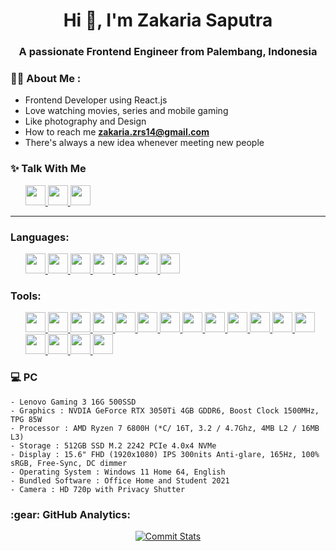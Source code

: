 <!-- <p align="center">
  Visitor count<br>
  <img src="https://profile-counter.glitch.me/itgoyo/count.svg" />
</p> -->


<h1 align="center">Hi 👋, I'm Zakaria Saputra </h1>
<h3 align="center">A passionate Frontend Engineer from Palembang, Indonesia</h3>


### :man_technologist: About Me :
- Frontend Developer using React.js
- Love watching movies, series and mobile gaming
- Like photography and Design
- How to reach me **zakaria.zrs14@gmail.com**
- There's always a new idea whenever meeting new people


### :sparkles: Talk With Me 


 
<div align='left'>
 
  <ul>
 <a  href="https://www.instagram.com/haijack__/"> 
     <img src="https://img.shields.io/badge/-Instagram-000?&logo=instagram"  height="32" >
   </a>
  <a href="https://discord.gg/PExFU6Wu">
     <img src="https://img.shields.io/badge/-Discord-000?&logo=discord"  height="32" >
    </a>
  <a href="https://www.linkedin.com/in/zakaria-saputra-93ba19228/">
    <img src="https://img.shields.io/badge/-LinkedIn-000?&logo=linkedin"  height="32" >
    </a>
  </ul>
</div>
<hr/>

### Languages:
<ul>
   <a href="https://html5up.net/" target="_blank">
    <img src="https://img.shields.io/badge/-HTML5-000?&logo=html5"  height="32" >
  </a>
     <a href="https://www.w3schools.com/css/" target="_blank">
<img src="https://img.shields.io/badge/-CSS3-000?&logo=CSS3"  height="32" >
       </a>
   <a href="https://php.net/" target="_blank">
    <img src="https://img.shields.io/badge/-PHP-000?&logo=php"  height="32" >
  </a>
  <a href="https://nodejs.org/en" target="_blank"> 
<img src="https://img.shields.io/badge/-Node Js-000?&logo=Node.js"  height="32" >
    </a> 
  <a href="https://developer.mozilla.org/en-US/docs/Web/JavaScript" target="_blank">  
<img src="https://img.shields.io/badge/-Javascript-000?&logo=Javascript"  height="32" >
     </a> 
  <a href="https://developer.mozilla.org/en-US/docs/Web/JavaScript" target="_blank">
<img src="https://img.shields.io/badge/-Typescript-000?&logo=typescript"  height="32" >
 </a> 
  <a href="https://www.python.org/" target="_blank">    
<img src="https://img.shields.io/badge/-Python-000?&logo=Python"  height="32" >
     </a> 
</ul>

### Tools:

<ul>
<a href="https://code.visualstudio.com/" target="_blank">
<img src="https://img.shields.io/badge/-VS Code-000?&logo=visualstudiocode"  height="32" >
</a>
  <a href="https://discord.com/" target="_blank">
<img src="https://img.shields.io/badge/-Discord-000?&logo=discord"  height="32" >
</a>
  <a href="https://git-scm.com/" target="_blank">
<img src="https://img.shields.io/badge/-Git-000?&logo=git"  height="32" >
</a>
  </a>
  <a href="https://axios-http.com/docs/intro" target="_blank">
<img src="https://img.shields.io/badge/-Axios-000?&logo=axios"  height="32" >
</a>
  <a href="https://react.dev/" target="_blank"> 
    <img src="https://img.shields.io/badge/-React-000?&logo=React"  height="32" > 
  </a>
   <a href="https://redux.js.org/" target="_blank"> 
       <img src="https://img.shields.io/badge/-redux-000?&logo=Redux"  height="32" >
     </a> 
    <a href="https://tanstack.com" target="_blank"> 
      <img src="https://img.shields.io/badge/-React Table-000?&logo=reacttable"  height="32" >
  </a> 
   <a href="https://reactrouter.com/en/main" target="_blank"> 
     <img src="https://img.shields.io/badge/-React Router-000?&logo=reactrouter"  height="32" >
  </a>
   <a href="https://react-hook-form.com/" target="_blank"> 
     <img src="https://img.shields.io/badge/-RHF-000?&logo=reacthookform"  height="32" >
  </a>
  <a href="https://tailwindcss.com/" target="_blank">  
     <img src="https://img.shields.io/badge/-Tailwind-000?&logo=tailwindcss"  height="32" >
  </a>
   <a href="https://vitejs.dev/" target="_blank"> 
   <img src="https://img.shields.io/badge/-Vite-000?&logo=vite"  height="32" >
  </a> 
   <a href="https://www.codeigniter.com/" target="_blank">  
   <img src="https://img.shields.io/badge/-Codeigniter-000?&logo=Codeigniter"  height="32" >
  </a> 
  <a href="https://getbootstrap.com/" target="_blank">  
    <img src="https://img.shields.io/badge/-Bootstrap-000?&logo=bootstrap"  height="32" >
    </a> 
   <a href="https://daisyui.com/" target="_blank"> 
       <img src="https://img.shields.io/badge/-Daisyui-000?&logo=daisyui"  height="32" >
     </a> 
   <a href="https://headlessui.com/react/popover" target="_blank"> 
       <img src="https://img.shields.io/badge/-Headlessui-000?&logo=headlessui"  height="32" >
     </a> 
   <a href="https://figma.com/" target="_blank">  
     <img src="https://img.shields.io/badge/-Figma-000?&logo=Figma"  height="32" >
  </a> 
  <a href="https://vercel.com/" target="_blank">  
     <img src="https://img.shields.io/badge/-Vercel-000?&logo=Vercel"  height="32" >
  </a> 
  
</ul>








###  :computer: PC
    - Lenovo Gaming 3 16G 500SSD
    - Graphics : NVDIA GeForce RTX 3050Ti 4GB GDDR6, Boost Clock 1500MHz, TPG 85W
    - Processor : AMD Ryzen 7 6800H (*C/ 16T, 3.2 / 4.7Ghz, 4MB L2 / 16MB L3)
    - Storage : 512GB SSD M.2 2242 PCIe 4.0x4 NVMe
    - Display : 15.6" FHD (1920x1080) IPS 300nits Anti-glare, 165Hz, 100% sRGB, Free-Sync, DC dimmer
    - Operating System : Windows 11 Home 64, English
    - Bundled Software : Office Home and Student 2021
    - Camera : HD 720p with Privacy Shutter

   
<h3 align="left">:gear: GitHub Analytics:</h3>
<div align="center">
  <a href="https://github.com/projack14">
    <img src="https://github-readme-stats.vercel.app/api?username=projack14&show_icons=true&line_height=27&count_private=true&&bg_color=000&title_color=fff&text_color=fff&icon_color=fff" alt="Commit Stats"/>


     

  </a>

</div>





